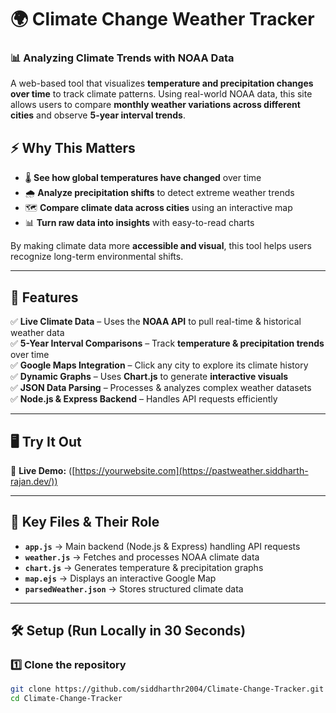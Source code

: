 # 🌍 Climate Change Weather Tracker  

### 📊 Analyzing Climate Trends with NOAA Data  

A web-based tool that visualizes **temperature and precipitation changes over time** to track climate patterns. Using real-world NOAA data, this site allows users to compare **monthly weather variations across different cities** and observe **5-year interval trends**.  

## ⚡ Why This Matters  

- 🌡 **See how global temperatures have changed** over time  
- 🌧 **Analyze precipitation shifts** to detect extreme weather trends  
- 🗺 **Compare climate data across cities** using an interactive map  
- 📊 **Turn raw data into insights** with easy-to-read charts  

By making climate data more **accessible and visual**, this tool helps users recognize long-term environmental shifts.  

---

## 🚀 Features  

✅ **Live Climate Data** – Uses the **NOAA API** to pull real-time & historical weather data  
✅ **5-Year Interval Comparisons** – Track **temperature & precipitation trends** over time  
✅ **Google Maps Integration** – Click any city to explore its climate history  
✅ **Dynamic Graphs** – Uses **Chart.js** to generate **interactive visuals**  
✅ **JSON Data Parsing** – Processes & analyzes complex weather datasets  
✅ **Node.js & Express Backend** – Handles API requests efficiently  

---

## 🖥 Try It Out  

🔗 **Live Demo:** ([https://yourwebsite.com](https://pastweather.siddharth-rajan.dev/))  

---

## 📂 Key Files & Their Role  

- **`app.js`** → Main backend (Node.js & Express) handling API requests  
- **`weather.js`** → Fetches and processes NOAA climate data  
- **`chart.js`** → Generates temperature & precipitation graphs  
- **`map.ejs`** → Displays an interactive Google Map  
- **`parsedWeather.json`** → Stores structured climate data  

---

## 🛠 Setup (Run Locally in 30 Seconds)  

### 1️⃣ Clone the repository  
```bash
git clone https://github.com/siddharthr2004/Climate-Change-Tracker.git
cd Climate-Change-Tracker
